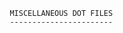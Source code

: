                                 MISCELLANEOUS DOT FILES
                                -----------------------


